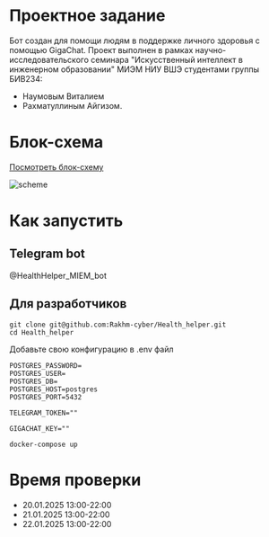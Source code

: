 # Проектное задание
Бот создан для помощи людям в поддержке личного здоровья с помощью GigaChat. Проект выполнен в рамках научно-исследовательского семинара "Искусственный интеллект в инженерном образовании" МИЭМ НИУ ВШЭ студентами группы БИВ234:
- Наумовым Виталием
- Рахматуллиным Айгизом.

# Блок-схема
[Посмотреть блок-схему](https://app.diagrams.net/#G1BvQ6Wy99I2UXjhuDjQRyIksZYEocSR0B#%7B"pageId"%3A"HQK9jq8fUNQI8AnmLcfA"%7D)

![scheme](diagram.png)

# Как запустить
## Telegram bot
@HealthHelper_MIEM_bot

## Для разработчиков
```
git clone git@github.com:Rakhm-cyber/Health_helper.git
cd Health_helper
```
Добавьте свою конфигурацию в .env файл
```
POSTGRES_PASSWORD=
POSTGRES_USER=
POSTGRES_DB=
POSTGRES_HOST=postgres
POSTGRES_PORT=5432

TELEGRAM_TOKEN=""

GIGACHAT_KEY=""
```

```
docker-compose up
```
# Время проверки
- 20.01.2025 13:00-22:00
- 21.01.2025 13:00-22:00
- 22.01.2025 13:00-22:00


